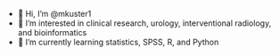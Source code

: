 - 👋 Hi, I’m @mkuster1
- 👀 I’m interested in clinical research, urology, interventional radiology, and bioinformatics
- 🌱 I’m currently learning statistics, SPSS, R, and Python

<!---
mkuster1/mkuster1 is a ✨ special ✨ repository because its `README.md` (this file) appears on your GitHub profile.
You can click the Preview link to take a look at your changes.
--->

